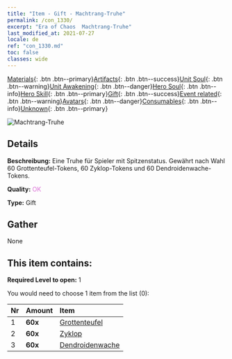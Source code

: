 ```yaml
---
title: "Item - Gift - Machtrang-Truhe"
permalink: /con_1330/
excerpt: "Era of Chaos  Machtrang-Truhe"
last_modified_at: 2021-07-27
locale: de
ref: "con_1330.md"
toc: false
classes: wide
---
```

 [Materials](/ItemsDE/){: .btn .btn--primary}[Artifacts](/ItemsDE/Artifacts/){: .btn .btn--success}[Unit Soul](/ItemsDE/UnitSoul/){: .btn .btn--warning}[Unit Awakening](/ItemsDE/UnitAwakening/){: .btn .btn--danger}[Hero Soul](/ItemsDE/HeroSoul/){: .btn .btn--info}[Hero Skill](/ItemsDE/HeroSkill/){: .btn .btn--primary}[Gift](/ItemsDE/Gift/){: .btn .btn--success}[Event related](/ItemsDE/Events/){: .btn .btn--warning}[Avatars](/ItemsDE/Avatars/){: .btn .btn--danger}[Consumables](/ItemsDE/Consumables/){: .btn .btn--info}[Unknown](/ItemsDE/Unknown/){: .btn .btn--primary}

 ![Machtrang-Truhe](/images/t/i_905001.png)

## Details
 **Beschreibung:** Eine Truhe für Spieler mit Spitzenstatus. Gewährt nach Wahl 60 Grottenteufel-Tokens, 60 Zyklop-Tokens und 60 Dendroidenwache-Tokens.

 **Quality:** <span style="color: #DA70D6">OK</span>

 **Type:** Gift

## Gather

  None

## This item contains:

 **Required Level to open:** 1

 You would need to choose 1 item from the list (0):

  | Nr | Amount |     Item    |
  |:---|:-------|:------------|
  | 1 |  **60x** | [Grottenteufel](/ItemsDE/unt_230/) |  | 
  | 2 |  **60x** | [Zyklop](/ItemsDE/unt_222/) |  | 
  | 3 |  **60x** | [Dendroidenwache](/ItemsDE/unt_203/) |  | 
